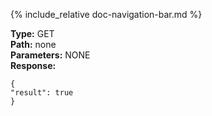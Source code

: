 {% include_relative doc-navigation-bar.md %}

**Type:** GET<br>
**Path:** none<br>
**Parameters:** NONE<br>
**Response:**<br>

```shell
{
"result": true
}
```
